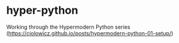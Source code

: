 # hyper-python
Working through the Hypermodern Python series (https://cjolowicz.github.io/posts/hypermodern-python-01-setup/)
